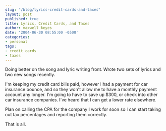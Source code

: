 ```yaml
---
slug: "/blog/lyrics-credit-cards-and-taxes"
layout: post
published: true
title: Lyrics, Credit Cards, and Taxes
author: maxwell keyes
date: '2004-06-30 08:55:00 -0500'
categories:
- personal
tags:
- credit cards
- taxes
---
```


Doing better on the song and lyric writing front. Wrote two sets of lyrics and
two new songs recently.

I'm keeping my credit card bills paid, however I had a payment for car insurance
bounce, and so they won't allow me to have a monthly payment account any longer.
I'm going to have to save up $300, or check into other car insurance companies.
I've heard that I can get a lower rate elsewhere.

Plan on calling the CPA for the company I work for soon so I can start taking
out tax percentages and reporting them correctly.

That is all.
